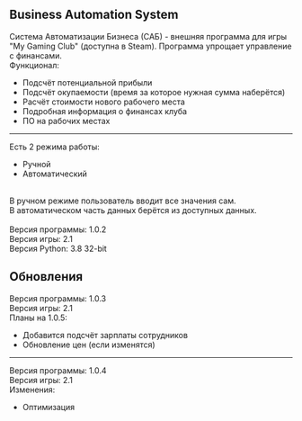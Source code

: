 ## Business Automation System
Система Автоматизации Бизнеса (САБ) - внешняя программа для игры "My Gaming Club" (доступна в Steam). Программа упрощает управление с финансами.
<br>
Функционал:
- Подсчёт потенциальной прибыли
- Подсчёт окупаемости (время за которое нужная сумма наберётся)
- Расчёт стоимости нового рабочего места
- Подробная информация о финансах клуба
- ПО на рабочих местах
____
Есть 2 режима работы:
- Ручной
- Автоматический
<br>
В ручном режиме пользователь вводит все значения сам.
<br>
В автоматическом часть данных берётся из доступных данных.
<br>
<br>
Версия программы: 1.0.2
<br>
Версия игры: 2.1
<br>
Версия Python: 3.8 32-bit

## Обновления
Версия программы: 1.0.3
<br>
Версия игры: 2.1
<br>
Планы на 1.0.5:
- Добавится подсчёт зарплаты сотрудников
- Обновление цен (если изменятся)
____
Версия программы: 1.0.4
<br>
Версия игры: 2.1
<br>
Изменения:
- Оптимизация

